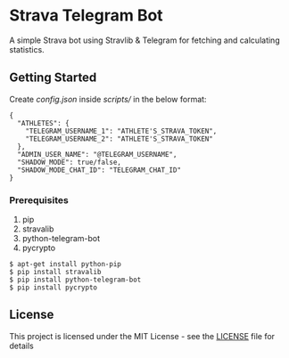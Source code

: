 # Strava Telegram Bot

A simple Strava bot using Stravlib & Telegram for fetching and calculating statistics.

## Getting Started

Create _config.json_ inside _scripts/_ in the below format:

```
{
  "ATHLETES": {
    "TELEGRAM_USERNAME_1": "ATHLETE'S_STRAVA_TOKEN",
    "TELEGRAM_USERNAME_2": "ATHLETE'S_STRAVA_TOKEN"
  },
  "ADMIN_USER_NAME": "@TELEGRAM_USERNAME",
  "SHADOW_MODE": true/false,
  "SHADOW_MODE_CHAT_ID": "TELEGRAM_CHAT_ID"
}
```

### Prerequisites

1. pip
2. stravalib
3. python-telegram-bot
4. pycrypto

```
$ apt-get install python-pip
$ pip install stravalib
$ pip install python-telegram-bot
$ pip install pycrypto
```

## License

This project is licensed under the MIT License - see the [LICENSE](https://github.com/panchambharadwaj/strava-telegram-bot/blob/master/LICENSE) file for details